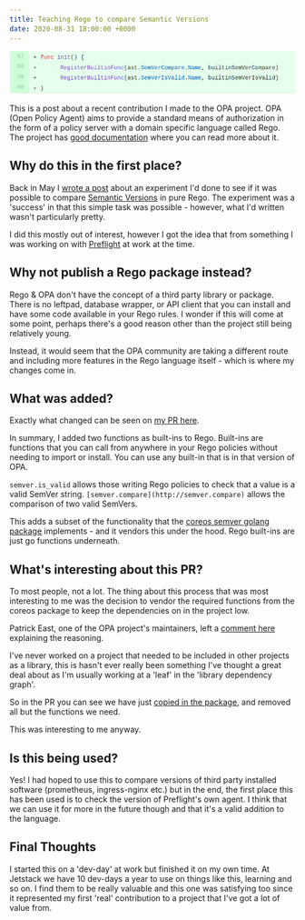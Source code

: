 ```yaml
---
title: Teaching Rego to compare Semantic Versions
date: 2020-08-31 18:00:00 +0000
---
```


![Screenshot_from_2020-08-31_22-09-36.png](Screenshot_from_2020-08-31_22-09-36.png)

This is a post about a recent contribution I made to the OPA project. OPA (Open Policy Agent) aims to provide a standard means of authorization in the form of a policy server with a domain specific language called Rego. The project has [good documentation](https://www.openpolicyagent.org/docs/latest/) where you can read more about it.

## Why do this in the first place?

Back in May I [wrote a post](/posts/2020-05-08-semver-comparisons-with-opa/) about an experiment I'd done to see if it was possible to compare [Semantic Versions](https://semver.org/) in pure Rego. The experiment was a 'success' in that this simple task was possible - however, what I'd written wasn't particularly pretty.

I did this mostly out of interest, however I got the idea that from something I was working on with [Preflight](http://preflight.jetstack.io) at work at the time.

## Why not publish a Rego package instead?

Rego & OPA don't have the concept of a third party library or package. There is no leftpad, database wrapper, or API client that you can install and have some code available in your Rego rules. I wonder if this will come at some point, perhaps there's a good reason other than the project still being relatively young.

Instead, it would seem that the OPA community are taking a different route and including more features in the Rego language itself - which is where my changes come in.

## What was added?

Exactly what changed can be seen on [my PR here](https://github.com/open-policy-agent/opa/pull/2538).

In summary, I added two functions as built-ins to Rego. Built-ins are functions that you can call from anywhere in your Rego policies without needing to import or install. You can use any built-in that is in that version of OPA.

`semver.is_valid` allows those writing Rego policies to check that a value is a valid SemVer string. `[semver.compare](http://semver.compare)` allows the comparison of two valid SemVers.

This adds a subset of the functionality that the [coreos semver golang package](https://github.com/coreos/go-semver) implements - and it vendors this under the hood. Rego built-ins are just go functions underneath.

## What's interesting about this PR?

To most people, not a lot. The thing about this process that was most interesting to me was the decision to vendor the required functions from the coreos package to keep the dependencies on in the project low.

Patrick East, one of the OPA project's maintainers, left a [comment here](https://github.com/open-policy-agent/opa/pull/2538#pullrequestreview-448422711) explaining the reasoning.

I've never worked on a project that needed to be included in other projects as a library, this is hasn't ever really been something I've thought a great deal about as I'm usually working at a 'leaf' in the 'library dependency graph'.

So in the PR you can see we have just [copied in the package](https://github.com/open-policy-agent/opa/tree/22d4efee4d795c6a4c9345465a9771bbfbad22c9/internal/semver), and removed all but the functions we need.

This was interesting to me anyway.

## Is this being used?

Yes! I had hoped to use this to compare versions of third party installed software (prometheus, ingress-nginx etc.) but in the end, the first place this has been used is to check the version of Preflight's own agent. I think that we can use it for more in the future though and that it's a valid addition to the language.

## Final Thoughts

I started this on a 'dev-day' at work but finished it on my own time. At Jetstack we have 10 dev-days a year to use on things like this, learning and so on. I find them to be really valuable and this one was satisfying too since it represented my first 'real' contribution to a project that I've got a lot of value from.
